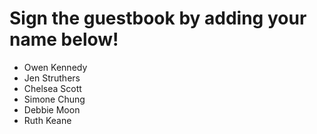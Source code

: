 
# Sign the guestbook by adding your name below!

- Owen Kennedy
- Jen Struthers
- Chelsea Scott
- Simone Chung
- Debbie Moon
- Ruth Keane